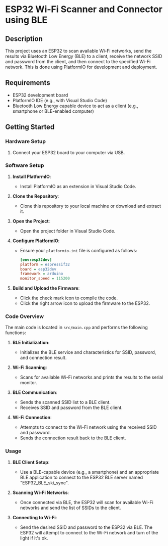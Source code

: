 # ESP32 Wi-Fi Scanner and Connector using BLE

## Description

This project uses an ESP32 to scan available Wi-Fi networks, send the results via Bluetooth Low Energy (BLE) to a client, receive the network SSID and password from the client, and then connect to the specified Wi-Fi network. This is done using PlatformIO for development and deployment.

## Requirements

- ESP32 development board
- PlatformIO IDE (e.g., with Visual Studio Code)
- Bluetooth Low Energy capable device to act as a client (e.g., smartphone or BLE-enabled computer)

## Getting Started

### Hardware Setup

1. Connect your ESP32 board to your computer via USB.

### Software Setup

1. **Install PlatformIO**:
   - Install PlatformIO as an extension in Visual Studio Code.

2. **Clone the Repository**:
   - Clone this repository to your local machine or download and extract it.

3. **Open the Project**:
   - Open the project folder in Visual Studio Code.

4. **Configure PlatformIO**:
   - Ensure your `platformio.ini` file is configured as follows:
     ```ini
     [env:esp32dev]
     platform = espressif32
     board = esp32dev
     framework = arduino
     monitor_speed = 115200
     ```

5. **Build and Upload the Firmware**:
   - Click the check mark icon to compile the code.
   - Click the right arrow icon to upload the firmware to the ESP32.

### Code Overview

The main code is located in `src/main.cpp` and performs the following functions:

1. **BLE Initialization**:
   - Initializes the BLE service and characteristics for SSID, password, and connection result.

2. **Wi-Fi Scanning**:
   - Scans for available Wi-Fi networks and prints the results to the serial monitor.

3. **BLE Communication**:
   - Sends the scanned SSID list to a BLE client.
   - Receives SSID and password from the BLE client.

4. **Wi-Fi Connection**:
   - Attempts to connect to the Wi-Fi network using the received SSID and password.
   - Sends the connection result back to the BLE client.

### Usage

1. **BLE Client Setup**:
   - Use a BLE-capable device (e.g., a smartphone) and an appropriate BLE application to connect to the ESP32 BLE server named "ESP32_BLE_ski_sync".

2. **Scanning Wi-Fi Networks**:
   - Once connected via BLE, the ESP32 will scan for available Wi-Fi networks and send the list of SSIDs to the client.

3. **Connecting to Wi-Fi**:
   - Send the desired SSID and password to the ESP32 via BLE. The ESP32 will attempt to connect to the Wi-Fi network and turn of the light if it's ok.
